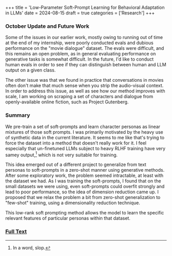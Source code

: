 +++
title = 'Low-Parameter Soft-Prompt Learning for Behavioral Adaptation in LLMs'
date = 2024-08-15
draft = true
categories = ['Research']
+++
### October Update and Future Work
Some of the issues in our earlier work, mostly owing to running out of time at the end of my internship, were poorly conducted evals and dubious performance on the "movie dialogue" dataset. The evals were difficult, and this remains an open problem, as in general evaluating performance on generative tasks is somewhat difficult. In the future, I'd like to conduct human evals in order to see if they can distinguish between human and LLM output on a given class.

The other issue was that we found in practice that conversations in movies often don't make that much sense when you strip the audio-visual context. In order to address this issue, as well as see how our method improves with scale, I am working on scraping a set of characters and dialogue from openly-available online fiction, such as Project Gutenberg.

### Summary 
We pre-train a set of soft-prompts and learn character personas as linear mixtures of those soft prompts. I was primarily motivated by the heavy use of synthetic data in the current literature. It seems to me like that's trying to force the dataset into a method that doesn't really work for it. I feel especially that un-finetuned LLMs subject to heavy RLHF training have very samey output,[^1] which is not very suitable for training.

This idea emerged out of a different project to generalize from text personas to soft-prompts in a zero-shot manner using generative methods. After some exploratory work, the problem seemed intractable, at least with the dataset we had. As I was training the soft-prompts, I found that on the small datasets we were using, even soft-prompts could overfit strongly and lead to poor performance, so the idea of dimension reduction came up. I proposed that we relax the problem a bit from zero-shot generalization to "few-shot" training, using a dimensionality reduction technique.

This low-rank soft prompting method allows the model to learn the specific relevant features of particular personas within that dataset.

[^1]: In a word, slop.


### [Full Text](/files/low-param-soft-prompt.pdf)